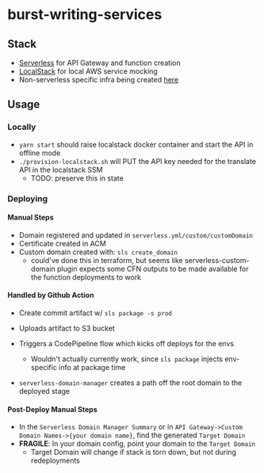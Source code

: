 # burst-writing-services

## Stack

- [Serverless](https://www.serverless.com/) for API Gateway and function creation
- [LocalStack](https://github.com/localstack/localstack) for local AWS service mocking
- Non-serverless specific infra being created [here](https://github.com/binhrobles-burst-writing/burst-writing-shared-infra)

## Usage

### Locally

- `yarn start` should raise localstack docker container and start the API in offline mode
- `./provision-localstack.sh` will PUT the API key needed for the translate API in the localstack SSM
  - TODO: preserve this in state

### Deploying

#### Manual Steps

- Domain registered and updated in `serverless.yml/custom/customDomain`
- Certificate created in ACM
- Custom domain created with: `sls create_domain`
  - could've done this in terraform, but seems like serverless-custom-domain plugin expects some CFN outputs to be made available for the function deployments to work

#### Handled by Github Action

- Create commit artifact w/ `sls package -s prod`
- Uploads artifact to S3 bucket
- Triggers a CodePipeline flow which kicks off deploys for the envs

  - Wouldn't actually currently work, since `sls package` injects env-specific info at package time

- `serverless-domain-manager` creates a path off the root domain to the deployed stage

#### Post-Deploy Manual Steps

- In the `Serverless Domain Manager Summary` or in `API Gateway->Custom Domain Names->{your domain name}`, find the generated `Target Domain`
- **FRAGILE**: In your domain config, point your domain to the `Target Domain`
  - Target Domain will change if stack is torn down, but not during redeployments
